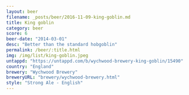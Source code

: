 ```yaml
---
layout: beer
filename: _posts/beer/2016-11-09-king-goblin.md
title: King goblin
category: beer
score: 6
beer-date: "2014-03-01"
desc: "Better than the standard hobgoblin"
permalink: /beer/:title.html
img: /img/list/king-goblin.jpeg
untappd: "https://untappd.com/b/wychwood-brewery-king-goblin/15490"
country: "England"
brewery: "Wychwood Brewery"
breweryURL: "brewery/wychwood-brewery.html"
style: "Strong Ale - English"
---
```

